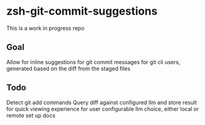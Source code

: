 # zsh-git-commit-suggestions

This is a work in progress repo

## Goal

Allow for inline suggestions for git commit messages for git cli users, generated based on the diff from the staged files

## Todo

Detect git add commands
Query diff against configured llm and store result for quick viewing experience for user
configurable llm choice, either local or remote
set up docs
